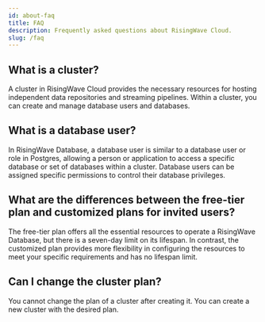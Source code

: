 ```yaml
---
id: about-faq
title: FAQ
description: Frequently asked questions about RisingWave Cloud.
slug: /faq
---
```


## What is a cluster?

A cluster in RisingWave Cloud provides the necessary resources for hosting independent data repositories and streaming pipelines. Within a cluster, you can create and manage database users and databases.

## What is a database user?

In RisingWave Database, a database user is similar to a database user or role in Postgres, allowing a person or application to access a specific database or set of databases within a cluster. Database users can be assigned specific permissions to control their database privileges.

## What are the differences between the free-tier plan and customized plans for invited users?

The free-tier plan offers all the essential resources to operate a RisingWave Database, but there is a seven-day limit on its lifespan. In contrast, the customized plan provides more flexibility in configuring the resources to meet your specific requirements and has no lifespan limit.

## Can I change the cluster plan?

You cannot change the plan of a cluster after creating it. You can create a new cluster with the desired plan.
